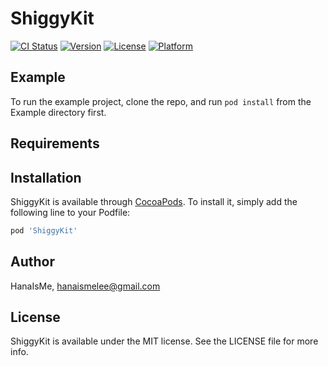 # ShiggyKit

[![CI Status](https://img.shields.io/travis/HanaIsMe/ShiggyKit.svg?style=flat)](https://travis-ci.org/HanaIsMe/ShiggyKit)
[![Version](https://img.shields.io/cocoapods/v/ShiggyKit.svg?style=flat)](https://cocoapods.org/pods/ShiggyKit)
[![License](https://img.shields.io/cocoapods/l/ShiggyKit.svg?style=flat)](https://cocoapods.org/pods/ShiggyKit)
[![Platform](https://img.shields.io/cocoapods/p/ShiggyKit.svg?style=flat)](https://cocoapods.org/pods/ShiggyKit)

## Example

To run the example project, clone the repo, and run `pod install` from the Example directory first.

## Requirements

## Installation

ShiggyKit is available through [CocoaPods](https://cocoapods.org). To install
it, simply add the following line to your Podfile:

```ruby
pod 'ShiggyKit'
```

## Author

HanaIsMe, hanaismelee@gmail.com

## License

ShiggyKit is available under the MIT license. See the LICENSE file for more info.
